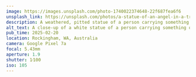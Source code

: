 ```yaml
---
image: https://images.unsplash.com/photo-1740022374648-22f687fea6f6
unsplash_link: https://unsplash.com/photos/a-statue-of-an-angel-in-a-tropical-setting-hLi0TdfdwrM
description: A weathered, pitted statue of a person carrying something.
alt_text: A close-up of a white statue of a person carrying something over their shoulder. The statue is very pitted and weathered and behind it is the green foliage of a garden. The sky can be seen between the leaves.
pub_time: 2025-02-20
location: Rockingham, WA, Australia
camera: Google Pixel 7a
focal: 5.43mm
aperture: 1.9
shutter: 1⁄100
iso: 105
---
```

